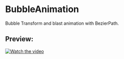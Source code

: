 # BubbleAnimation
Bubble Transform and blast animation with BezierPath.


Preview:
---------------------------
[![Watch the video](https://img.youtube.com/vi/AThndVVDGNA/mqdefault.jpg)](https://youtu.be/AThndVVDGNA)
